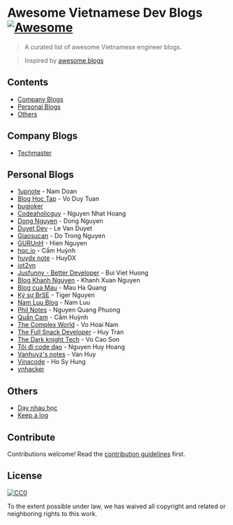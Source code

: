 # Awesome Vietnamese Dev Blogs [![Awesome](https://cdn.rawgit.com/sindresorhus/awesome/d7305f38d29fed78fa85652e3a63e154dd8e8829/media/badge.svg)](https://github.com/sindresorhus/awesome)

> A curated list of awesome Vietnamese engineer blogs.

> Inspired by [awesome blogs](https://github.com/pgilad/awesome-blogs)

## Contents

- [Company Blogs](#company-blogs)
- [Personal Blogs](#personal-blogs)
- [Others](#others)


## Company Blogs

- [Techmaster](https://techmaster.vn/posts)

## Personal Blogs

- [1upnote](https://1upnote.me/) - Nam Doan
- [Blog Hoc Tap](http://bloghoctap.com/) - Vo Duy Tuan
- [bugjoker](https://bugjoker.com/)
- [Codeaholicguy](https://codeaholicguy.com/) - Nguyen Nhat Hoang
- [Dong Nguyen](https://ndaidong.xyz/) - Dong Nguyen
- [Duyet Dev](https://blog.duyet.net/) - Le Van Duyet
- [Giaosucan](http://www.giaosucan.com/) - Do Trong Nguyen
- [GURUnH](https://gurunh.com/) - Hien Nguyen
- [hqc.io](https://hqc.io/) - Cẩm Huỳnh
- [huydx note](http://huydx.com) - HuyDX
- [iot2vn](https://iot2vn.com)
- [Jusfunny - Better Developer](https://jusfunny.wordpress.com/) - Bui Viet Huong
- [Blog Khanh Nguyen](http://khanhxnguyen.com/blog/) - Khanh Xuan Nguyen
- [Blog cua Mau](https://qmau.me/) - Mau Ha Quang
- [Ký sự BrSE](http://kysubrse.com/) - Tiger Nguyen
- [Nam Luu Blog](http://namluu.com/) - Nam Luu
- [Phil Notes](https://phuongnq.me/) - Nguyen Quang Phuong
- [Quần Cam](https://quan-cam.com/) - Cẩm Huỳnh
- [The Complex World](http://vhnam.github.io/) - Vo Hoai Nam
- [The Full Snack Developer](https://thefullsnack.com/) - Huy Tran
- [The Dark knight Tech](https://thedarkknighttech.com/) - Vo Cao Son
- [Tôi đi code dạo](https://toidicodedao.com/) - Nguyen Huy Hoang
- [Vanhuyz's notes](https://vanhuyz.com/) - Van Huy
- [Vinacode](https://vinacode.net/) - Ho Sy Hung
- [vnhacker](https://vnhacker.blogspot.jp/)

## Others

- [Dạy nhau học](https://daynhauhoc.com/)
- [Keep a log](https://kipalog.com/)

## Contribute

Contributions welcome! Read the [contribution guidelines](contributing.md) first.


## License

[![CC0](http://mirrors.creativecommons.org/presskit/buttons/88x31/svg/cc-zero.svg)](http://creativecommons.org/publicdomain/zero/1.0)

To the extent possible under law, we has waived all copyright and
related or neighboring rights to this work.
